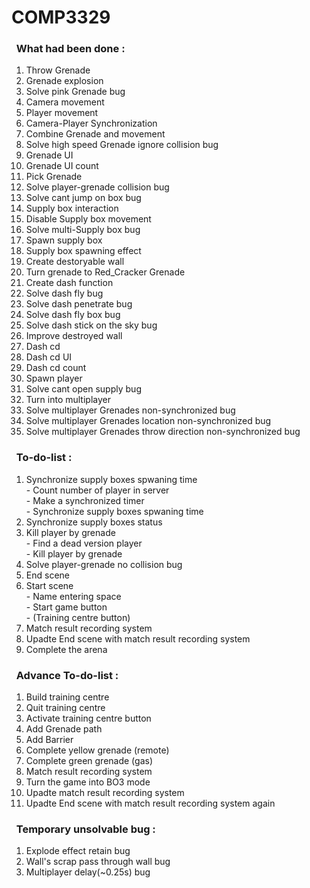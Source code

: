 # COMP3329
### &nbsp;&nbsp;What had been done :
1. Throw Grenade 
2. Grenade explosion
3. Solve pink Grenade bug
4. Camera movement
5. Player movement
6. Camera-Player Synchronization
7. Combine Grenade and movement
8. Solve high speed Grenade ignore collision bug
9. Grenade UI
10. Grenade UI count
11. Pick Grenade
12. Solve player-grenade collision bug
13. Solve cant jump on box bug
14. Supply box interaction
15. Disable Supply box movement
16. Solve multi-Supply box bug
17. Spawn supply box
18. Supply box spawning effect
19. Create destoryable wall
20. Turn grenade to Red_Cracker Grenade
21. Create dash function
22. Solve dash fly bug
23. Solve dash penetrate bug
24. Solve dash fly box bug
25. Solve dash stick on the sky bug
26. Improve destroyed wall
27. Dash cd
28. Dash cd UI
29. Dash cd count
30. Spawn player
31. Solve cant open supply bug
32. Turn into multiplayer
33. Solve multiplayer Grenades non-synchronized bug 
34. Solve multiplayer Grenades location non-synchronized bug 
35. Solve multiplayer Grenades throw direction non-synchronized bug 
### &nbsp;&nbsp;To-do-list :
1. Synchronize supply boxes spwaning time 
<br/> - Count number of player in server
<br/> - Make a synchronized timer
<br/> - Synchronize supply boxes spwaning time 
2. Synchronize supply boxes status
3. Kill player by grenade
<br /> - Find a dead version player
<br /> - Kill player by grenade
4. Solve player-grenade no collision bug
5. End scene
6. Start scene 
<br /> - Name entering space
<br /> - Start game button
<br /> - (Training centre button)
7. Match result recording system 
8. Upadte End scene with match result recording system 
9. Complete the arena
### &nbsp;&nbsp;Advance To-do-list :
1. Build training centre
2. Quit training centre
3. Activate training centre button 
4. Add Grenade path 
5. Add Barrier
6. Complete yellow grenade (remote)
7. Complete green grenade (gas)
8. Match result recording system 
9. Turn the game into BO3 mode
10. Upadte match result recording system
11. Upadte End scene with match result recording system again 
### &nbsp;&nbsp;Temporary unsolvable bug :
1. Explode effect retain bug
2. Wall's scrap pass through wall bug 
3. Multiplayer delay(~0.25s) bug
